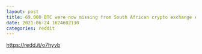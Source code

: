 ```yaml
--- 
layout: post 
title: 69.000 BTC were now missing from South African crypto exchange Africrypt. 
date: 2021-06-24 1624602130 
categories: reddit 
--- 
```

https://redd.it/o7hyvb